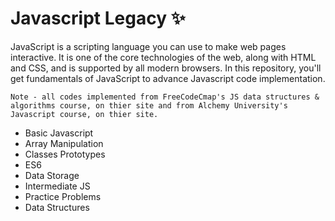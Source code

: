 # Javascript Legacy ✨

JavaScript is a scripting language you can use to make web pages interactive.
It is one of the core technologies of the web, along with HTML and CSS, and is supported by all modern browsers.
In this repository, you'll get fundamentals of JavaScript to advance Javascript code implementation.

`Note - all codes implemented from FreeCodeCmap's JS data structures & algorithms course, on thier site and from Alchemy University's Javascript course, on thier site.`

- Basic Javascript
- Array Manipulation
- Classes Prototypes
- ES6
- Data Storage
- Intermediate JS
- Practice Problems
- Data Structures
